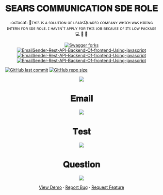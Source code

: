 <h1 align="center">𝐒𝐄𝐀𝐑𝐒 𝐂𝐎𝐌𝐌𝐔𝐍𝐈𝐂𝐀𝐓𝐈𝐎𝐍 𝐒𝐃𝐄 𝐑𝐎𝐋𝐄</h1>
<p align="center">:octocat: 🌟ᴛʜɪꜱ ɪꜱ ᴀ ꜱᴏʟᴜᴛɪᴏɴ ᴏꜰ ʟᴇᴀᴅꜱQᴜᴀʀᴇᴅ ᴄᴏᴍᴘᴀɴʏ ᴡʜɪᴄʜ ᴡᴀꜱ ʜɪʀɪɴɢ ɪɴᴛᴇʀɴ ꜰᴏʀ ꜱᴅᴇ ʀᴏʟᴇ. ɪ ʜᴀᴠᴇɴ'ᴛ ᴀᴘᴘʟʏ ꜰᴏʀ ᴛʜɪꜱ ᴊᴏʙ ʙᴇᴄᴀᴜꜱᴇ ᴏꜰ ɪᴛꜱ ʟᴏᴡ ᴘᴀᴄᴋᴀɢᴇ 💻 🎯 🚀 <p>
 <p align="center">
 <a href="https://github.com/ashish2030/SEARS-COMMUNICATION-SDE-ROLE-SOLUTION-IN-2021/fork" target="blank">
 <img src="https://img.shields.io/github/forks/ashish2030/SEARS-COMMUNICATION-SDE-ROLE-SOLUTION-IN-2021?style=flat-square" alt="Swagger forks"/>
</a>
<a href="https://github.com/ashish2030/Swagger/stargazers" target="blank">
<img src="https://img.shields.io/github/stars/ashish2030/SEARS-COMMUNICATION-SDE-ROLE-SOLUTION-IN-2021?style=flat-square" alt="EmailSender-Rest-API-Backend-Of-frontend-Using-javascript"/>
</a>
<a href="https://github.com/ashish2030/SEARS-COMMUNICATION-SDE-ROLE-SOLUTION-IN-2021/issues" target="blank">
<img src="https://img.shields.io/github/issues/ashish2030/SEARS-COMMUNICATION-SDE-ROLE-SOLUTION-IN-2021?style=flat-square" alt="EmailSender-Rest-API-Backend-Of-frontend-Using-javascript"/>
</a>
<a href="https://github.com/ashish2030/SEARS-COMMUNICATION-SDE-ROLE-SOLUTION-IN-2021/pulls" target="blank">
<img src="https://img.shields.io/github/issues-pr/ashish2030/SEARS-COMMUNICATION-SDE-ROLE-SOLUTION-IN-2021?style=flat-square" alt="EmailSender-Rest-API-Backend-Of-frontend-Using-javascript"/>
</a>
</p>


[![GitHub last commit](https://img.shields.io/github/last-commit/ashish2030/SEARS-COMMUNICATION-SDE-ROLE-SOLUTION-IN-2021)](https://github.com/ashish2030/SEARS-COMMUNICATION-SDE-ROLE-SOLUTION-IN-2021/commits/master)
[![GitHub repo size](https://img.shields.io/github/repo-size/ashish2030/LEADSQUARED-SDE-ROLE-SOLUTION-IN-2021-FOR-BATCH-2022)](https://github.com/ashish2030/LEADSQUARED-SDE-ROLE-SOLUTION-IN-2021-FOR-BATCH-2022/archive/master.zip)
 
 <p align="center"><img src="https://github.com/Ashish2030/SEARS-COMMUNICATION-SDE-ROLE-SOLUTION-IN-2021/blob/main/InkedEmail_page_LI.jpg"  /> 
 
   <h1 align="center">𝐄𝐦𝐚𝐢𝐥</h1>
 <p align="center"><img src="https://github.com/Ashish2030/SEARS-COMMUNICATION-SDE-ROLE-SOLUTION-IN-2021/blob/main/Email.png"/> 
 <h1 align="center">𝐓𝐞𝐬𝐭</h1>
  <p align="center"><img src="https://github.com/Ashish2030/SEARS-COMMUNICATION-SDE-ROLE-SOLUTION-IN-2021/blob/main/first.png"/> 
  <h1 align="center">𝐐𝐮𝐞𝐬𝐭𝐢𝐨𝐧</h1>
  <p align="center"><img src="https://github.com/Ashish2030/SEARS-COMMUNICATION-SDE-ROLE-SOLUTION-IN-2021/blob/main/third.png"/> 
    <p align="center">
    <a href="https://www.leadsquared.com/" target="blank">View Demo</a>
    ·
    <a href="https://github.com/ashish2030/SEARS-COMMUNICATION-SDE-ROLE-SOLUTION-IN-2021/issues/new/choose">Report Bug</a>
    ·
    <a href="https://github.com/ashish2030/SEARS-COMMUNICATION-SDE-ROLE-SOLUTION-IN-2021/issues/new/choose">Request Feature</a>
</p>
